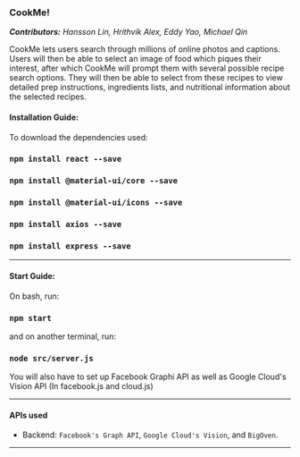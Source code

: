 ### CookMe!
***Contributors:*** *Hansson Lin, Hrithvik Alex, Eddy Yao, Michael Qin*

CookMe lets users search through millions of online photos and captions. Users will then be able to select an image of food which piques their interest, after which CookMe will prompt them with several possible recipe search options. They will then be able to select from these recipes to view detailed prep instructions, ingredients lists, and nutritional information about the selected recipes.

#### Installation Guide:

To download the dependencies used:

### `npm install react --save`
### `npm install @material-ui/core --save`
### `npm install @material-ui/icons --save`
### `npm install axios --save`
### `npm install express --save`

***

#### Start Guide:

On bash, run:
### `npm start`

and on another terminal, run:
### `node src/server.js`

You will also have to set up Facebook Graphi API as well as Google Cloud's Vision API
(In facebook.js and cloud.js)

***

#### APIs used

* Backend: `Facebook's Graph API`,  `Google Cloud's Vision`, and `BigOven`.

***
